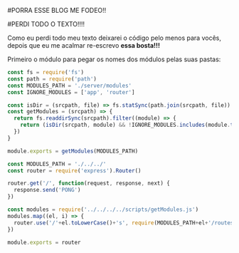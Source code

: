 #PORRA ESSE BLOG ME FODEO!!


#PERDI TODO O TEXTO!!!!


Como eu perdi todo meu texto deixarei o código pelo menos para vocês, depois que eu me acalmar re-escrevo **essa bosta!!!**

Primeiro o módulo para pegar os nomes dos módulos pelas suas pastas:

```js
const fs = require('fs')
const path = require('path')
const MODULES_PATH = './server/modules'
const IGNORE_MODULES = ['app', 'router']

const isDir = (srcpath, file) => fs.statSync(path.join(srcpath, file)).isDirectory()
const getModules = (srcpath) => {
  return fs.readdirSync(srcpath).filter((module) => {
    return (isDir(srcpath, module) && !IGNORE_MODULES.includes(module.toLowerCase()))
  })
}

module.exports = getModules(MODULES_PATH)
```

```js
const MODULES_PATH = './../../'
const router = require('express').Router()

router.get('/', function(request, response, next) {
  response.send('PONG')
})

const modules = require('../../../../scripts/getModules.js')
modules.map((el, i) => {
  router.use('/'+el.toLowerCase()+'s', require(MODULES_PATH+el+'/routes'))
})

module.exports = router
```
